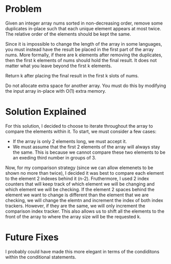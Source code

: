# Problem
Given an integer array nums sorted in non-decreasing order, remove some duplicates in-place such that each unique element appears at most twice. The relative order of the elements should be kept the same.

Since it is impossible to change the length of the array in some languages, you must instead have the result be placed in the first part of the array nums. More formally, if there are k elements after removing the duplicates, then the first k elements of nums should hold the final result. It does not matter what you leave beyond the first k elements.

Return k after placing the final result in the first k slots of nums.

Do not allocate extra space for another array. You must do this by modifying the input array in-place with O(1) extra memory.

# Solution Explained
For this solution, I decided to choose to iterate throughout the array to compare the elements within it. To start, we must consider a few cases:
- If the array is only 2 elements long, we must accept it.
- We must assume that the first 2 elements of the array will always stay the same. This is because we cannot compare these two elements to be an exeding third number in groups of 3.

Now, for my comparison strategy (since we can allow elemenets to be shown no more than twice), I decided it was best to compare each element to the element 2 indexes behind it (n-2). Fruthermore, I used 2 index counters that will keep track of which element we will be changing and which element we will be checking. If the element 2 spaces behind the element we want to change is different than the element that we are checking, we will change the elemtn and increment the index of both index trackers. However, if they are the same, we will only increment the comparison index tracker. This also allows us to shift all the elements to the front of the array to where the array size will be the requested k.

# Future Fixes
I probably could have made this more elegant in terms of the condiditons within the conditional statements.